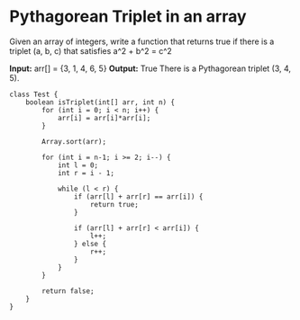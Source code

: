 # Pythagorean Triplet in an array

Given an array of integers, write a function that returns true if there is a triplet (a, b, c) that satisfies a^2 + b^2 = c^2

**Input:** arr[] = {3, 1, 4, 6, 5}
**Output:** True
There is a Pythagorean triplet (3, 4, 5).

```
class Test {
    boolean isTriplet(int[] arr, int n) {
        for (int i = 0; i < n; i++) {
            arr[i] = arr[i]*arr[i];
        }

        Array.sort(arr);

        for (int i = n-1; i >= 2; i--) {
            int l = 0;
            int r = i - 1;

            while (l < r) {
                if (arr[l] + arr[r] == arr[i]) {
                    return true;
                }

                if (arr[l] + arr[r] < arr[i]) {
                    l++;
                } else {
                    r++;
                }
            }
        }

        return false;
    }
}
```